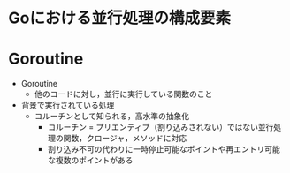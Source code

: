 # Goにおける並行処理の構成要素

# Goroutine
- Goroutine
    - 他のコードに対し，並行に実行している関数のこと
- 背景で実行されている処理
    - コルーチンとして知られる，高水準の抽象化
        - コルーチン = プリエンティブ（割り込みされない）ではない並行処理の関数，クロージャ，メソッドに対応
        - 割り込み不可の代わりに一時停止可能なポイントや再エントリ可能な複数のポイントがある
